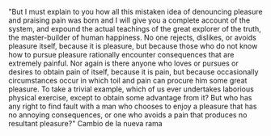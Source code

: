 "But I must explain to you how all this mistaken idea of denouncing pleasure and praising pain was born and I will give you a complete account of the system, and expound the actual
teachings of the great explorer of the truth, the master-builder of human happiness. No one rejects, dislikes, or avoids pleasure itself, because it is pleasure, but because those
who do not know how to pursue pleasure rationally encounter consequences that are extremely painful. Nor again is there anyone who loves or pursues or desires to obtain pain of
itself, because it is pain, but because occasionally circumstances occur in which toil and pain can procure him some great pleasure. To take a trivial example, which of us ever
undertakes laborious physical exercise, except to obtain some advantage from it? But who has any right to find fault with a man who chooses to enjoy a pleasure that has no annoying
consequences, or one who avoids a pain that produces no resultant pleasure?"
Cambio de la nueva rama